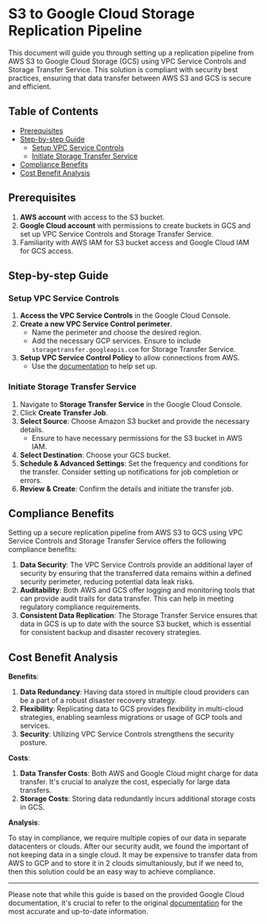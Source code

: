 # S3 to Google Cloud Storage Replication Pipeline

This document will guide you through setting up a replication pipeline from AWS S3 to Google Cloud Storage (GCS) using VPC Service Controls and Storage Transfer Service. This solution is compliant with security best practices, ensuring that data transfer between AWS S3 and GCS is secure and efficient.

## Table of Contents

- [Prerequisites](#prerequisites)
- [Step-by-step Guide](#step-by-step-guide)
    - [Setup VPC Service Controls](#setup-vpc-service-controls)
    - [Initiate Storage Transfer Service](#initiate-storage-transfer-service)
- [Compliance Benefits](#compliance-benefits)
- [Cost Benefit Analysis](#cost-benefit-analysis)

## Prerequisites

1. **AWS account** with access to the S3 bucket.
2. **Google Cloud account** with permissions to create buckets in GCS and set up VPC Service Controls and Storage Transfer Service.
3. Familiarity with AWS IAM for S3 bucket access and Google Cloud IAM for GCS access.

## Step-by-step Guide

### Setup VPC Service Controls

1. **Access the VPC Service Controls** in the Google Cloud Console.
2. **Create a new VPC Service Control perimeter**.
    - Name the perimeter and choose the desired region.
    - Add the necessary GCP services. Ensure to include `storagetransfer.googleapis.com` for Storage Transfer Service.
3. **Setup VPC Service Control Policy** to allow connections from AWS.
    - Use the [documentation](https://cloud.google.com/vpc-service-controls/docs/set-up) to help set up.

### Initiate Storage Transfer Service

1. Navigate to **Storage Transfer Service** in the Google Cloud Console.
2. Click **Create Transfer Job**.
3. **Select Source**: Choose Amazon S3 bucket and provide the necessary details.
    - Ensure to have necessary permissions for the S3 bucket in AWS IAM.
4. **Select Destination**: Choose your GCS bucket.
5. **Schedule & Advanced Settings**: Set the frequency and conditions for the transfer. Consider setting up notifications for job completion or errors.
6. **Review & Create**: Confirm the details and initiate the transfer job.

## Compliance Benefits

Setting up a secure replication pipeline from AWS S3 to GCS using VPC Service Controls and Storage Transfer Service offers the following compliance benefits:

1. **Data Security**: The VPC Service Controls provide an additional layer of security by ensuring that the transferred data remains within a defined security perimeter, reducing potential data leak risks.
2. **Auditability**: Both AWS and GCS offer logging and monitoring tools that can provide audit trails for data transfer. This can help in meeting regulatory compliance requirements.
3. **Consistent Data Replication**: The Storage Transfer Service ensures that data in GCS is up to date with the source S3 bucket, which is essential for consistent backup and disaster recovery strategies.

## Cost Benefit Analysis

**Benefits**:

1. **Data Redundancy**: Having data stored in multiple cloud providers can be a part of a robust disaster recovery strategy.
2. **Flexibility**: Replicating data to GCS provides flexibility in multi-cloud strategies, enabling seamless migrations or usage of GCP tools and services.
3. **Security**: Utilizing VPC Service Controls strengthens the security posture.

**Costs**:

1. **Data Transfer Costs**: Both AWS and Google Cloud might charge for data transfer. It's crucial to analyze the cost, especially for large data transfers.
2. **Storage Costs**: Storing data redundantly incurs additional storage costs in GCS.

**Analysis**:

To stay in compliance, we require multiple copies of our data in separate datacenters or clouds. After our security audit, we found the important of not keeping data in a single cloud. It may be expensive to transfer data from AWS to GCP and to store it in 2 clouds simultaniously, but if we need to, then this solution could be an easy way to achieve compliance. 

---

Please note that while this guide is based on the provided Google Cloud documentation, it's crucial to refer to the original [documentation](https://cloud.google.com/architecture/transferring-data-from-amazon-s3-to-cloud-storage-using-vpc-service-controls-and-storage-transfer-service) for the most accurate and up-to-date information.
